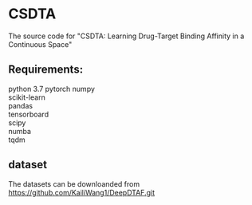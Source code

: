 # CSDTA
The source code for  "CSDTA: Learning Drug-Target Binding Affinity in a Continuous Space"

## Requirements:
python 3.7
pytorch 
numpy  
scikit-learn  
pandas  
tensorboard  
scipy  
numba  
tqdm  


## dataset

The datasets can be downloanded from https://github.com/KailiWang1/DeepDTAF.git
